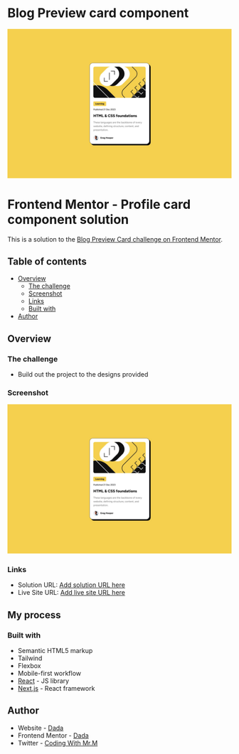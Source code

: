 # Blog Preview card component

![Design preview for the blog preview card component coding challenge](https://github.com/Syammed2429/blog-preview-card/blob/master/public/assets/desktop-preview.jpg)

# Frontend Mentor - Profile card component solution

This is a solution to the [Blog Preview Card challenge on Frontend Mentor](https://www.frontendmentor.io/challenges/blog-preview-card-ckPaj01IcS).

## Table of contents

- [Overview](#overview)
  - [The challenge](#the-challenge)
  - [Screenshot](#screenshot)
  - [Links](#links)
  - [Built with](#built-with)
- [Author](#author)

## Overview

### The challenge

- Build out the project to the designs provided

### Screenshot

![](https://github.com/Syammed2429/blog-preview-card/blob/master/public/assets/desktop-preview.jpg)

### Links

- Solution URL: [Add solution URL here](https://github.com/Syammed2429/blog-preview-card)
- Live Site URL: [Add live site URL here](https://blog-preview-card-one.vercel.app/)

## My process

### Built with

- Semantic HTML5 markup
- Tailwind
- Flexbox
- Mobile-first workflow
- [React](https://reactjs.org/) - JS library
- [Next.js](https://nextjs.org/) - React framework

## Author

- Website - [Dada](https://github.com/Syammed2429)
- Frontend Mentor - [Dada](https://www.frontendmentor.io/profile/kerrybli)
- Twitter - [Coding With Mr.M](https://www.twitter.com/Kerry14066781)
